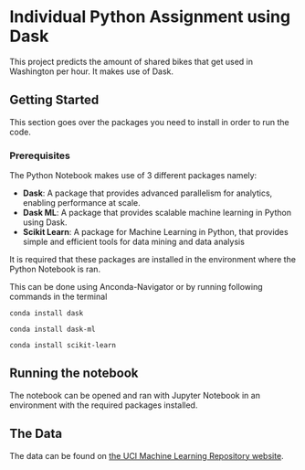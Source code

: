 # Individual Python Assignment using Dask

This project predicts the amount of shared bikes that get used in Washington per hour.
It makes use of Dask.

## Getting Started

This section goes over the packages you need to install in order to run the code.

### Prerequisites

The Python Notebook makes use of 3 different packages namely: 

* **Dask**: A package that provides advanced parallelism for analytics, enabling performance at scale.
* **Dask ML**: A package that provides scalable machine learning in Python using Dask.
* **Scikit Learn**: A package for Machine Learning in Python, that provides simple and efficient tools for data mining and data analysis

It is required that these packages are installed in the environment where the Python Notebook is ran.

This can be done using Anconda-Navigator or by running following commands in the terminal

```
conda install dask
```

```
conda install dask-ml
```

```
conda install scikit-learn
```

## Running the notebook

The notebook can be opened and ran with Jupyter Notebook in an environment with the required packages installed.

## The Data

The data can be found on [the UCI Machine Learning Repository website](https://archive.ics.uci.edu/ml/datasets/bike+sharing+dataset).